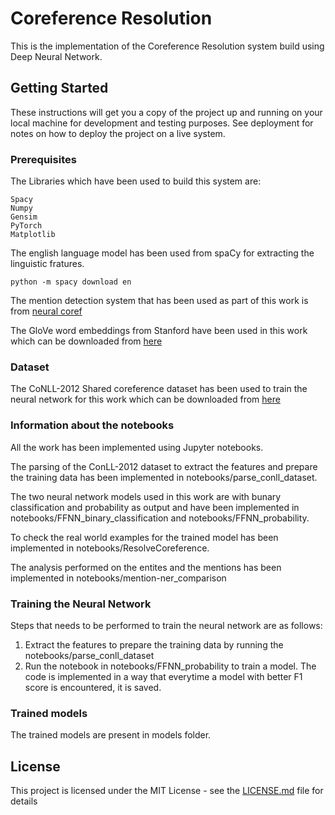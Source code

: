 # Coreference Resolution

This is the implementation of the Coreference Resolution system build using Deep Neural Network.  

## Getting Started

These instructions will get you a copy of the project up and running on your local machine for development and testing purposes. See deployment for notes on how to deploy the project on a live system.

### Prerequisites

The Libraries which have been used to build this system are:

```
Spacy
Numpy
Gensim
PyTorch
Matplotlib
```

The english language model has been used from spaCy for extracting the linguistic fratures.
```
python -m spacy download en
```

The mention detection system that has been used as part of this work is from [neural coref](https://github.com/huggingface/neuralcoref)

The GloVe word embeddings from Stanford have been used in this work which can be downloaded from [here](https://nlp.stanford.edu/projects/glove/)

### Dataset

The CoNLL-2012 Shared coreference dataset has been used to train the neural network for this work which can be downloaded from [here](http://conll.cemantix.org/2012/data.html)


### Information about the notebooks

All the work has been implemented using Jupyter notebooks.

The parsing of the ConLL-2012 dataset to extract the features and prepare the training data has been implemented in notebooks/parse_conll_dataset.

The two neural network models used in this work are with bunary classification and probability as output and have been implemented in notebooks/FFNN_binary_classification
and notebooks/FFNN_probability.

To check the real world examples for the trained model has been implemented in notebooks/ResolveCoreference.

The analysis performed on the entites and the mentions has been implemented in notebooks/mention-ner_comparison

### Training the Neural Network
Steps that needs to be performed to train the neural network are as follows:
1. Extract the features to prepare the training data by running the notebooks/parse_conll_dataset
2. Run the notebook in notebooks/FFNN_probability to train a model. The code is implemented in a way that everytime a model with better F1 score is encountered, it is saved.

### Trained models
The trained models are present in models folder.

## License

This project is licensed under the MIT License - see the [LICENSE.md](LICENSE.md) file for details
